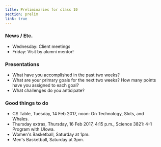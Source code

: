 ```yaml
---
title: Preliminaries for class 10
section: prelim
link: true
---
```

### News / Etc.

* Wednesday: Client meetings
* Friday: Visit by alumni mentor!

### Presentations

* What have you accomplished in the past two weeks?
* What are your primary goals for the next two weeks?  How many points
  have you assigned to each goal?
* What challenges do you anticipate?

### Good things to do

* CS Table, Tuesday, 14 Feb 2017, noon: On Technology, Slots, and Whales.
* Thursday extras, Thursday, 16 Feb 2017, 4:15 p.m., Science 3821: 
  4-1 Program with UIowa.
* Women's Basketball, Saturday at 1pm.
* Men's Basketball, Saturday at 3pm.

